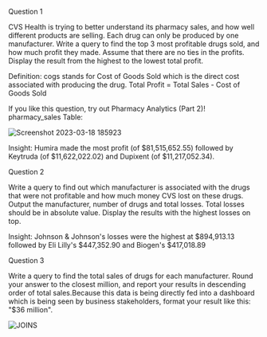 Question 1

CVS Health is trying to better understand its pharmacy sales, and how well different products are selling. Each drug can only be produced by one manufacturer.
Write a query to find the top 3 most profitable drugs sold, and how much profit they made. Assume that there are no ties in the profits. Display the result from the highest to the lowest total profit.

Definition:
cogs stands for Cost of Goods Sold which is the direct cost associated with producing the drug.
Total Profit = Total Sales - Cost of Goods Sold

If you like this question, try out Pharmacy Analytics (Part 2)!
pharmacy_sales Table:

![Screenshot 2023-03-18 185923](https://user-images.githubusercontent.com/22597020/226130507-d13fabb4-8858-4c1c-9771-72b3117703fa.jpg)

  Insight: Humira made the most profit (of $81,515,652.55) followed by Keytruda (of $11,622,022.02) and Dupixent (of $11,217,052.34).


Question 2

Write a query to find out which manufacturer is associated with the drugs that were not profitable and how much money CVS lost on these drugs. 
Output the manufacturer, number of drugs and total losses. Total losses should be in absolute value. Display the results with the highest losses on top.

  Insight: Johnson & Johnson's losses were the highest at $894,913.13 followed by Eli Lilly's $447,352.90 and Biogen's $417,018.89
	
Question 3

Write a query to find the total sales of drugs for each manufacturer. Round your answer to the closest million, and report your results in descending order of total sales.Because this data is being directly fed into a dashboard which is being seen by business stakeholders, format your result like this: "$36 million".


![JOINS](https://user-images.githubusercontent.com/22597020/226130261-340ffd21-9daf-468d-adc3-32320bab6e3a.png)
